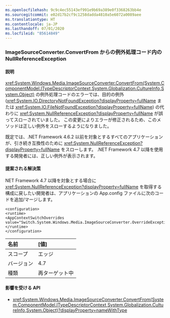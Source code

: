 ```yaml
---
ms.openlocfilehash: 9c9c4ec55143ef991e9b69a389e0f3368263bb4e
ms.sourcegitcommit: e02d17b2cf9c1258dadda4810a5e6072a0089aee
ms.translationtype: HT
ms.contentlocale: ja-JP
ms.lasthandoff: 07/01/2020
ms.locfileid: "85614849"
---
```

### <a name="nullreferenceexception-in-exception-handling-code-from-imagesourceconverterconvertfrom"></a>ImageSourceConverter.ConvertFrom からの例外処理コード内の NullReferenceException

#### <a name="details"></a>説明

<xref:System.Windows.Media.ImageSourceConverter.ConvertFrom(System.ComponentModel.ITypeDescriptorContext,System.Globalization.CultureInfo,System.Object)> の例外処理コードのエラーでは、目的の例外 (<xref:System.IO.DirectoryNotFoundException?displayProperty=fullName> または <xref:System.IO.FileNotFoundException?displayProperty=fullName>) の代わりに <xref:System.NullReferenceException?displayProperty=fullName> が誤ってスローされていました。 この変更によりエラーが修正されるため、このメソッドは正しい例外をスローするようになりました。 <p/>既定では、.NET Framework 4.6.2 以前を対象とするすべてのアプリケーションが、引き続き互換性のために <xref:System.NullReferenceException?displayProperty=fullName> をスローします。 .NET Framework 4.7 以降を使用する開発者には、正しい例外が表示されます。

#### <a name="suggestion"></a>提案される解決策

NET Framework 4.7 以降を対象とする場合に <xref:System.NullReferenceException?displayProperty=fullName> を取得する構成に戻したい開発者は、アプリケーションの App.config ファイルに次のコードを追加/マージします。

<pre><code class="lang-xml">&lt;configuration&gt;&#13;&#10;&lt;runtime&gt;&#13;&#10;&lt;AppContextSwitchOverrides value=&quot;Switch.System.Windows.Media.ImageSourceConverter.OverrideExceptionWithNullReferenceException=true&quot;/&gt;&#13;&#10;&lt;/runtime&gt;&#13;&#10;&lt;/configuration&gt;&#13;&#10;</code></pre>

| 名前    | [値]       |
|:--------|:------------|
| スコープ   | エッジ        |
| バージョン | 4.7         |
| 種類    | 再ターゲット中 |

#### <a name="affected-apis"></a>影響を受ける API

- <xref:System.Windows.Media.ImageSourceConverter.ConvertFrom(System.ComponentModel.ITypeDescriptorContext,System.Globalization.CultureInfo,System.Object)?displayProperty=nameWithType>
